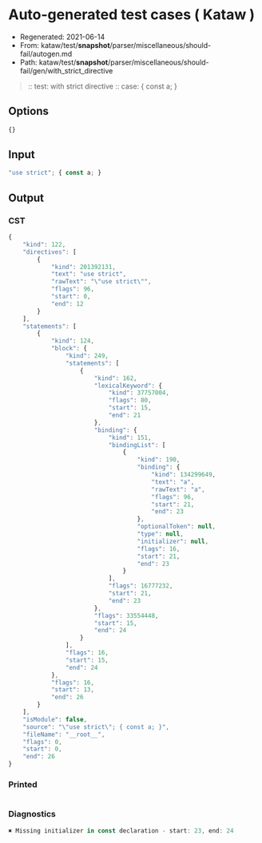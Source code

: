 # Auto-generated test cases ( Kataw )
- Regenerated: 2021-06-14
- From: kataw/test/__snapshot__/parser/miscellaneous/should-fail/autogen.md
- Path: kataw/test/__snapshot__/parser/miscellaneous/should-fail/gen/with_strict_directive
> :: test: with strict directive
> :: case: { const a; }
## Options

`````js
{}
`````
## Input

`````js
"use strict"; { const a; }
`````
## Output

### CST

```javascript
{
    "kind": 122,
    "directives": [
        {
            "kind": 201392131,
            "text": "use strict",
            "rawText": "\"use strict\"",
            "flags": 96,
            "start": 0,
            "end": 12
        }
    ],
    "statements": [
        {
            "kind": 124,
            "block": {
                "kind": 249,
                "statements": [
                    {
                        "kind": 162,
                        "lexicalKeyword": {
                            "kind": 37757004,
                            "flags": 80,
                            "start": 15,
                            "end": 21
                        },
                        "binding": {
                            "kind": 151,
                            "bindingList": [
                                {
                                    "kind": 190,
                                    "binding": {
                                        "kind": 134299649,
                                        "text": "a",
                                        "rawText": "a",
                                        "flags": 96,
                                        "start": 21,
                                        "end": 23
                                    },
                                    "optionalToken": null,
                                    "type": null,
                                    "initializer": null,
                                    "flags": 16,
                                    "start": 21,
                                    "end": 23
                                }
                            ],
                            "flags": 16777232,
                            "start": 21,
                            "end": 23
                        },
                        "flags": 33554448,
                        "start": 15,
                        "end": 24
                    }
                ],
                "flags": 16,
                "start": 15,
                "end": 24
            },
            "flags": 16,
            "start": 13,
            "end": 26
        }
    ],
    "isModule": false,
    "source": "\"use strict\"; { const a; }",
    "fileName": "__root__",
    "flags": 0,
    "start": 0,
    "end": 26
}
```

### Printed

```javascript

```

### Diagnostics

```javascript
✖ Missing initializer in const declaration - start: 23, end: 24

```


